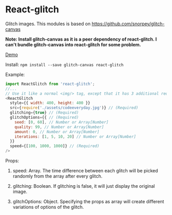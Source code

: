 # React-glitch

Glitch images. This modules is based on https://github.com/snorpey/glitch-canvas

**Note: Install glitch-canvas as it is a peer dependency of react-glitch. I can't bundle glitch-canvas into react-glitch for some problem.**

[Demo](https://chuson1996.github.io/react-glitch/)

Install: `npm install --save glitch-canvas react-glitch`

Example: 
```javascript
import ReactGlitch from 'react-glitch';
//...
// Use it like a normal <img/> tag, except that it has 3 additional required props.
<ReactGlitch
  style={{ width: 400, height: 400 }}
  src={require('./assets/codeeveryday.jpg')} // (Required)
  glitching={true} // (Required)
  glitchOptions={{ // (Required)
    seed: [0, 60], // Number or Array[Number]
    quality: 99, // Number or Array[Number]
    amount: 0, // Number or Array[Number]
    iterations: [1, 5, 10, 20] // Number or Array[Number]
  }}
  speed={[100, 1000, 1000]} // (Required)
/>
```

Props:
1. speed: Array. The time difference between each glitch will be picked randomly from the array after every glitch.

2. glitching: Boolean. If glitching is false, it will just display the original image.

3. glitchOptions: Object. Specifying the props as array will create different variations of options of the glitch.
